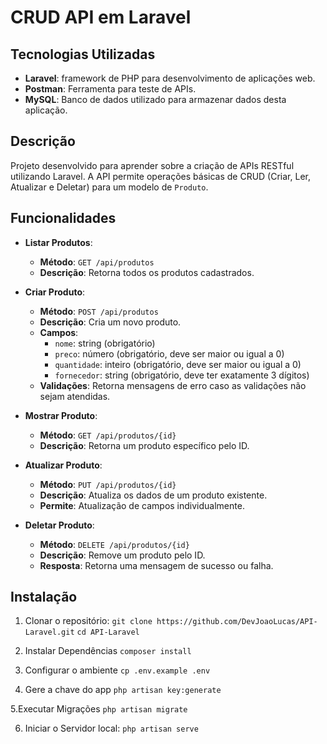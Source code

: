 # CRUD API em Laravel

## Tecnologias Utilizadas

- **Laravel**: framework de PHP para desenvolvimento de aplicações web.
- **Postman**: Ferramenta para teste de APIs.
- **MySQL**: Banco de dados utilizado para armazenar dados desta aplicação.

## Descrição

Projeto desenvolvido para aprender sobre a criação de APIs RESTful utilizando Laravel. A API permite operações básicas de CRUD (Criar, Ler, Atualizar e Deletar) para um modelo de `Produto`.

## Funcionalidades

- **Listar Produtos**: 
  - **Método**: `GET /api/produtos`
  - **Descrição**: Retorna todos os produtos cadastrados.

- **Criar Produto**: 
  - **Método**: `POST /api/produtos`
  - **Descrição**: Cria um novo produto. 
  - **Campos**: 
    - `nome`: string (obrigatório)
    - `preco`: número (obrigatório, deve ser maior ou igual a 0)
    - `quantidade`: inteiro (obrigatório, deve ser maior ou igual a 0)
    - `fornecedor`: string (obrigatório, deve ter exatamente 3 dígitos)
  - **Validações**: Retorna mensagens de erro caso as validações não sejam atendidas.

- **Mostrar Produto**: 
  - **Método**: `GET /api/produtos/{id}`
  - **Descrição**: Retorna um produto específico pelo ID.

- **Atualizar Produto**: 
  - **Método**: `PUT /api/produtos/{id}`
  - **Descrição**: Atualiza os dados de um produto existente.
  - **Permite**: Atualização de campos individualmente.

- **Deletar Produto**: 
  - **Método**: `DELETE /api/produtos/{id}`
  - **Descrição**: Remove um produto pelo ID.
  - **Resposta**: Retorna uma mensagem de sucesso ou falha.


## Instalação
1. Clonar o repositório:
    `git clone https://github.com/DevJoaoLucas/API-Laravel.git`
    `cd API-Laravel`

2. Instalar Dependências
    `composer install`

3. Configurar o ambiente
  `cp .env.example .env`

4. Gere a chave do app
    `php artisan key:generate`

5.Executar Migrações
    `php artisan migrate`

6. Iniciar o Servidor local:
    `php artisan serve`
